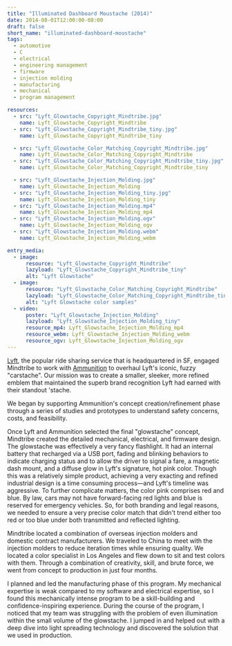 ```yaml
---
title: "Illuminated Dashboard Moustache (2014)"
date: 2014-08-01T12:00:00-08:00
draft: false
short_name: "illuminated-dashboard-moustache"
tags:
  - automotive
  - C
  - electrical
  - engineering management
  - firmware
  - injection molding
  - manufacturing
  - mechanical
  - program management

resources:
  - src: "Lyft_Glowstache_Copyright_Mindtribe.jpg"
    name: Lyft_Glowstache_Copyright_Mindtribe
  - src: "Lyft_Glowstache_Copyright_Mindtribe_tiny.jpg"
    name: Lyft_Glowstache_Copyright_Mindtribe_tiny

  - src: "Lyft_Glowstache_Color_Matching_Copyright_Mindtribe.jpg"
    name: Lyft_Glowstache_Color_Matching_Copyright_Mindtribe
  - src: "Lyft_Glowstache_Color_Matching_Copyright_Mindtribe_tiny.jpg"
    name: Lyft_Glowstache_Color_Matching_Copyright_Mindtribe_tiny

  - src: "Lyft_Glowstache_Injection_Molding.jpg"
    name: Lyft_Glowstache_Injection_Molding
  - src: "Lyft_Glowstache_Injection_Molding_tiny.jpg"
    name: Lyft_Glowstache_Injection_Molding_tiny
  - src: "Lyft_Glowstache_Injection_Molding.mp4"
    name: Lyft_Glowstache_Injection_Molding_mp4
  - src: "Lyft_Glowstache_Injection_Molding.ogv"
    name: Lyft_Glowstache_Injection_Molding_ogv
  - src: "Lyft_Glowstache_Injection_Molding.webm"
    name: Lyft_Glowstache_Injection_Molding_webm

entry_media:
  - image:
      resource: "Lyft_Glowstache_Copyright_Mindtribe"
      lazyload: "Lyft_Glowstache_Copyright_Mindtribe_tiny"
      alt: "Lyft Glowstache"
  - image:
      resource: "Lyft_Glowstache_Color_Matching_Copyright_Mindtribe"
      lazyload: "Lyft_Glowstache_Color_Matching_Copyright_Mindtribe_tiny"
      alt: "Lyft Glowstache color samples"
  - video:
      poster: "Lyft_Glowstache_Injection_Molding"
      lazyload: "Lyft_Glowstache_Injection_Molding_tiny"
      resource_mp4: Lyft_Glowstache_Injection_Molding_mp4
      resource_webm: Lyft_Glowstache_Injection_Molding_webm
      resource_ogv: Lyft_Glowstache_Injection_Molding_ogv
---
```

[Lyft](https://www.lyft.com), the popular ride sharing service that is headquartered in SF, engaged Mindtribe to work with [Ammunition](https://ammunitiongroup.com) to overhaul Lyft's iconic, fuzzy "carstache". Our mission was to create a smaller, sleeker, more refined emblem that maintained the superb brand recognition Lyft had earned with their standout 'stache.

We began by supporting Ammunition's concept creation/refinement phase through a series of studies and prototypes to understand safety concerns, costs, and feasibility.

Once Lyft and Ammunition selected the final "glowstache" concept, Mindtribe created the detailed mechanical, electrical, and firmware design. The glowstache was effectively a very fancy flashlight. It had an internal battery that recharged via a USB port, fading and blinking behaviors to indicate charging status and to allow the driver to signal a fare, a magnetic dash mount, and a diffuse glow in Lyft's signature, hot pink color. Though this was a relatively simple product, achieving a very exacting and refined industrial design is a time consuming process&mdash;and Lyft's timeline was aggressive. To further complicate matters, the color pink comprises red and blue. By law, cars may not have forward-facing red lights and blue is reserved for emergency vehicles. So, for both branding and legal reasons, we needed to ensure a very precise color match that didn't trend either too red or too blue under both transmitted and reflected lighting.

Mindtribe located a combination of overseas injection molders and domestic contract manufacturers. We traveled to China to meet with the injection molders to reduce iteration times while ensuring quality. We located a color specialist in Los Angeles and flew down to sit and test colors with them. Through a combination of creativity, skill, and brute force, we went from concept to production in just four months.

I planned and led the manufacturing phase of this program. My mechanical expertise is weak compared to my software and electrical expertise, so I found this mechanically intense program to be a skill-building and confidence-inspiring experience. During the course of the program, I noticed that my team was struggling with the problem of even illumination within the small volume of the glowstache. I jumped in and helped out with a deep dive into light spreading technology and discovered the solution that we used in production.
